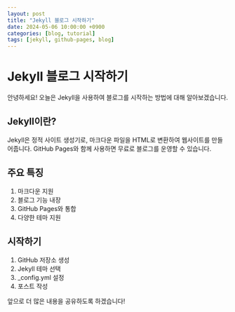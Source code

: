 ```yaml
---
layout: post
title: "Jekyll 블로그 시작하기"
date: 2024-05-06 10:00:00 +0900
categories: [blog, tutorial]
tags: [jekyll, github-pages, blog]
---
```


# Jekyll 블로그 시작하기

안녕하세요! 오늘은 Jekyll을 사용하여 블로그를 시작하는 방법에 대해 알아보겠습니다.

## Jekyll이란?

Jekyll은 정적 사이트 생성기로, 마크다운 파일을 HTML로 변환하여 웹사이트를 만들어줍니다. GitHub Pages와 함께 사용하면 무료로 블로그를 운영할 수 있습니다.

## 주요 특징

1. 마크다운 지원
2. 블로그 기능 내장
3. GitHub Pages와 통합
4. 다양한 테마 지원

## 시작하기

1. GitHub 저장소 생성
2. Jekyll 테마 선택
3. _config.yml 설정
4. 포스트 작성

앞으로 더 많은 내용을 공유하도록 하겠습니다! 